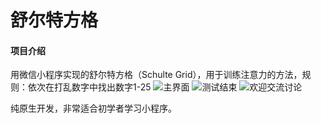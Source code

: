 # 舒尔特方格

#### 项目介绍
用微信小程序实现的舒尔特方格（Schulte Grid），用于训练注意力的方法，规则：依次在打乱数字中找出数字1-25
![主界面](https://images.gitee.com/uploads/images/2018/1130/155750_df15e4f8_1990862.png "微信图片_20181130155738.png")
![测试结束](https://images.gitee.com/uploads/images/2018/1130/155815_c78ae64b_1990862.png "微信图片_20181130155745.png")
![欢迎交流讨论](https://images.gitee.com/uploads/images/2018/1130/160029_c11bf086_1990862.jpeg "gh_334f8e4eabf3_344.jpg")

纯原生开发，非常适合初学者学习小程序。